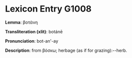 # Lexicon Entry G1008

**Lemma**: βοτάνη

**Transliteration (xlit)**: botánē

**Pronunciation**: bot-an'-ay

**Description**:
from βόσκω; herbage (as if for grazing):--herb.

